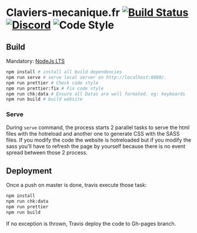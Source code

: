 # Claviers-mecanique.fr [![Build Status](https://travis-ci.org/claviers/website.svg?branch=master)](https://travis-ci.org/claviers/website) [![Discord](https://img.shields.io/discord/364402715545174027.svg?label=Discord&logo=Discord&logoColor=white)](https://discord.gg/yrUTU3m) ![Code Style](https://img.shields.io/badge/code%20style-prettier-success.svg)

## Build

Mandatory: [NodeJs LTS](https://nodejs.org/en/)

```bash
npm install # install all build dependencies
npm run serve # serve local server on http://localhost:8080/.
npm run prettier # Check code style
npm run prettier:fix # Fix code style
npm run chk:data # Ensure all Datas are well formated. eg: keyboards
npm run build # build website
```

### Serve

During `serve` command, the process starts 2 parallel tasks to serve the html files with the hotreload and another one to generate CSS with the SASS files. If you modify the code the website is hotreloaded but if you modify the sass you'll have to refresh the page by yourself because there is no event spread between those 2 process.

## Deployment

Once a push on master is done, travis execute those task:

```bash
npm install
npm run chk:data
npm run prettier
npm run build
```

If no exception is thrown, Travis deploy the code to Gh-pages branch.

